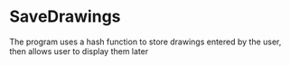 # SaveDrawings
The program uses a hash function to store drawings entered by the user, then allows user to display them later
